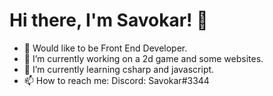 # Hi there, I'm Savokar! 👋

<!--
**Savokar/Savokar** is a ✨ _special_ ✨ repository because its `README.md` (this file) appears on your GitHub profile.

Here are some ideas to get you started:
-->
- 📢 Would like to be Front End Developer.
- 🔭 I’m currently working on a 2d game and some websites.
- 🌱 I’m currently learning csharp and javascript.
- 📫 How to reach me: Discord: Savokar#3344
